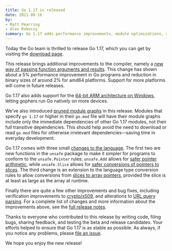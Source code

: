 ```yaml
---
title: Go 1.17 is released
date: 2021-08-16
by:
- Matt Pearring
- Alex Rakoczy
summary: Go 1.17 adds performance improvements, module optimizations, arm64 on Windows, and more.
---
```



Today the Go team is thrilled to release Go 1.17, which you can get by visiting the
[download page](/dl/).

This release brings additional improvements to the compiler, namely a
[new way of passing function arguments and results](/doc/go1.17#compiler).
This change has shown about a 5% performance improvement in Go programs and reduction in binary
sizes of around 2% for amd64 platforms. Support for more platforms will come in future releases.

Go 1.17 also adds support for the
[64-bit ARM architecture on Windows](/doc/go1.17#ports), letting gophers run
Go natively on more devices.

We’ve also introduced [pruned module graphs](/doc/go1.17#go-command) in this
release. Modules that specify `go 1.17` or higher in their `go.mod` file will have their module graphs
include only the immediate dependencies of other Go 1.17 modules, not their full transitive
dependencies. This should help avoid the need to download or read `go.mod` files for otherwise
irrelevant dependencies—saving time in everyday development.

Go 1.17 comes with three small [changes to the language](/doc/go1.17#language).
The first two are new functions in the `unsafe` package to make it simpler for programs to conform
to the `unsafe.Pointer` rules: `unsafe.Add` allows for
[safer pointer arithmetic](/pkg/unsafe#Add), while `unsafe.Slice` allows for
[safer conversions of pointers to slices](/pkg/unsafe#Slice). The third change is
an extension to the language type conversion rules to allow conversions from
[slices to array pointers](/ref/spec#Conversions_from_slice_to_array_pointer),
provided the slice is at least as large as the array at runtime.

Finally there are quite a few other improvements and bug fixes, including verification improvements
to [crypto/x509](/doc/go1.17#crypto/x509), and alterations to
[URL query parsing](/doc/go1.17#semicolons). For a complete list of changes and
more information about the improvements above, see the
[full release notes](/doc/go1.17).

Thanks to everyone who contributed to this release by writing code, filing bugs, sharing feedback,
and testing the beta and release candidates. Your efforts helped to ensure that Go 1.17 is as stable
 as possible. As always, if you notice any problems, please
[file an issue](/issue/new).

We hope you enjoy the new release!

